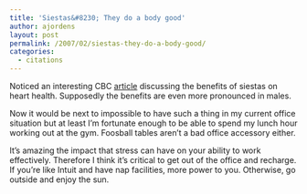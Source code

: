 ```yaml
---
title: 'Siestas&#8230; They do a body good'
author: ajordens
layout: post
permalink: /2007/02/siestas-they-do-a-body-good/
categories:
  - citations
---
```

Noticed an interesting CBC [article][1] discussing the benefits of siestas on heart health. Supposedly the benefits are even more pronounced in males.

Now it would be next to impossible to have such a thing in my current office situation but at least I&#8217;m fortunate enough to be able to spend my lunch hour working out at the gym. Foosball tables aren&#8217;t a bad office accessory either.

It&#8217;s amazing the impact that stress can have on your ability to work effectively. Therefore I think it&#8217;s critical to get out of the office and recharge. If you&#8217;re like Intuit and have nap facilities, more power to you. Otherwise, go outside and enjoy the sun.

 [1]: http://www.cbc.ca/health/story/2007/02/12/siesta-heart.html?ref=rss